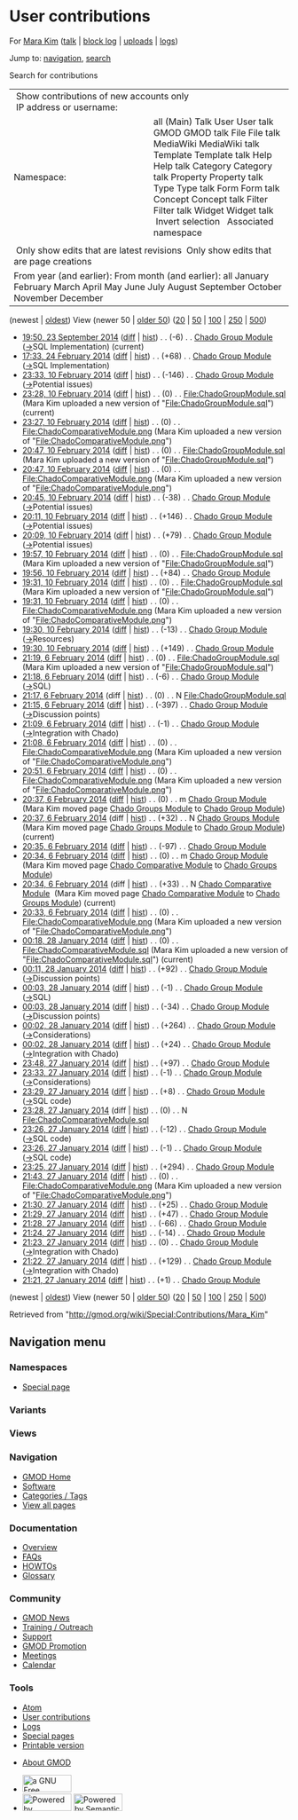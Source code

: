 <div id="mw-page-base" class="noprint">

</div>

<div id="mw-head-base" class="noprint">

</div>

<div id="content" class="mw-body" role="main">

<span id="top"></span>

<div id="mw-js-message" style="display:none;">

</div>



# <span dir="auto">User contributions</span>

<div id="bodyContent">

<div id="contentSub">

For [Mara Kim](/wiki/User:Mara_Kim "User:Mara Kim") (<a
href="/mediawiki/index.php?title=User_talk:Mara_Kim&amp;action=edit&amp;redlink=1"
class="new" title="User talk:Mara Kim (page does not exist)">talk</a> \|
[block
log](/mediawiki/index.php?title=Special:Log/block&page=User%3AMara+Kim "Special:Log/block")
\|
[uploads](/wiki/Special:ListFiles/Mara_Kim "Special:ListFiles/Mara Kim")
\| [logs](/wiki/Special:Log/Mara_Kim "Special:Log/Mara Kim"))

</div>

<div id="jump-to-nav" class="mw-jump">

Jump to: [navigation](#mw-navigation), [search](#p-search)

</div>

<div id="mw-content-text">

Search for contributions

<table class="mw-contributions-table">
<colgroup>
<col style="width: 50%" />
<col style="width: 50%" />
</colgroup>
<tbody>
<tr class="odd">
<td colspan="2"> Show contributions of new accounts only<br />
 IP address or username:</td>
</tr>
<tr class="even">
<td class="mw-label">Namespace:</td>
<td>all (Main) Talk User User talk GMOD GMOD talk File File talk
MediaWiki MediaWiki talk Template Template talk Help Help talk Category
Category talk Property Property talk Type Type talk Form Form talk
Concept Concept talk Filter Filter talk Widget Widget talk  
 Invert selection 
 Associated namespace </td>
</tr>
<tr class="odd">
<td colspan="2"></td>
</tr>
<tr class="even">
<td colspan="2"> Only show edits that are latest revisions
 Only show edits that are page creations</td>
</tr>
<tr class="odd">
<td colspan="2">From year (and earlier): From month (and earlier): all
January February March April May June July August September October
November December</td>
</tr>
</tbody>
</table>

(newest \| <a
href="/mediawiki/index.php?title=Special:Contributions/Mara_Kim&amp;dir=prev&amp;target=Mara+Kim"
class="mw-lastlink" rel="last"
title="Special:Contributions/Mara Kim">oldest</a>) View (newer 50 \| <a
href="/mediawiki/index.php?title=Special:Contributions/Mara_Kim&amp;offset=20140127212138&amp;target=Mara+Kim"
class="mw-nextlink" rel="next"
title="Special:Contributions/Mara Kim">older 50</a>) (<a
href="/mediawiki/index.php?title=Special:Contributions/Mara_Kim&amp;offset=&amp;limit=20&amp;target=Mara+Kim"
class="mw-numlink" title="Special:Contributions/Mara Kim">20</a> \| <a
href="/mediawiki/index.php?title=Special:Contributions/Mara_Kim&amp;offset=&amp;limit=50&amp;target=Mara+Kim"
class="mw-numlink" title="Special:Contributions/Mara Kim">50</a> \| <a
href="/mediawiki/index.php?title=Special:Contributions/Mara_Kim&amp;offset=&amp;limit=100&amp;target=Mara+Kim"
class="mw-numlink" title="Special:Contributions/Mara Kim">100</a> \| <a
href="/mediawiki/index.php?title=Special:Contributions/Mara_Kim&amp;offset=&amp;limit=250&amp;target=Mara+Kim"
class="mw-numlink" title="Special:Contributions/Mara Kim">250</a> \| <a
href="/mediawiki/index.php?title=Special:Contributions/Mara_Kim&amp;offset=&amp;limit=500&amp;target=Mara+Kim"
class="mw-numlink" title="Special:Contributions/Mara Kim">500</a>)

- <a href="/mediawiki/index.php?title=Chado_Group_Module&amp;oldid=26051"
  class="mw-changeslist-date" title="Chado Group Module">19:50, 23
  September 2014</a>
  ([diff](/mediawiki/index.php?title=Chado_Group_Module&diff=prev&oldid=26051 "Chado Group Module")
  \|
  [hist](/mediawiki/index.php?title=Chado_Group_Module&action=history "Chado Group Module"))
  <span class="mw-changeslist-separator">. .</span>
  <span class="mw-plusminus-neg" dir="ltr"
  title="1,495 bytes after change">(-6)</span>‎
  <span class="mw-changeslist-separator">. .</span>
  <a href="/wiki/Chado_Group_Module" class="mw-contributions-title"
  title="Chado Group Module">Chado Group Module</a> ‎
  <span class="comment">([→](/wiki/Chado_Group_Module#SQL_Implementation "Chado Group Module")‎<span dir="auto"><span class="autocomment">SQL
  Implementation</span></span>)</span>
  <span class="mw-uctop">(current)</span>
- <a href="/mediawiki/index.php?title=Chado_Group_Module&amp;oldid=25539"
  class="mw-changeslist-date" title="Chado Group Module">17:33, 24
  February 2014</a>
  ([diff](/mediawiki/index.php?title=Chado_Group_Module&diff=prev&oldid=25539 "Chado Group Module")
  \|
  [hist](/mediawiki/index.php?title=Chado_Group_Module&action=history "Chado Group Module"))
  <span class="mw-changeslist-separator">. .</span>
  <span class="mw-plusminus-pos" dir="ltr"
  title="1,501 bytes after change">(+68)</span>‎
  <span class="mw-changeslist-separator">. .</span>
  <a href="/wiki/Chado_Group_Module" class="mw-contributions-title"
  title="Chado Group Module">Chado Group Module</a> ‎
  <span class="comment">([→](/wiki/Chado_Group_Module#SQL_Implementation "Chado Group Module")‎<span dir="auto"><span class="autocomment">SQL
  Implementation</span></span>)</span>
- <a href="/mediawiki/index.php?title=Chado_Group_Module&amp;oldid=25303"
  class="mw-changeslist-date" title="Chado Group Module">23:33, 10
  February 2014</a>
  ([diff](/mediawiki/index.php?title=Chado_Group_Module&diff=prev&oldid=25303 "Chado Group Module")
  \|
  [hist](/mediawiki/index.php?title=Chado_Group_Module&action=history "Chado Group Module"))
  <span class="mw-changeslist-separator">. .</span>
  <span class="mw-plusminus-neg" dir="ltr"
  title="1,433 bytes after change">(-146)</span>‎
  <span class="mw-changeslist-separator">. .</span>
  <a href="/wiki/Chado_Group_Module" class="mw-contributions-title"
  title="Chado Group Module">Chado Group Module</a> ‎
  <span class="comment">([→](/wiki/Chado_Group_Module#Potential_issues "Chado Group Module")‎<span dir="auto"><span class="autocomment">Potential
  issues</span></span>)</span>
- <a
  href="/mediawiki/index.php?title=File:ChadoGroupModule.sql&amp;oldid=25302"
  class="mw-changeslist-date" title="File:ChadoGroupModule.sql">23:28, 10
  February 2014</a>
  ([diff](/mediawiki/index.php?title=File:ChadoGroupModule.sql&diff=prev&oldid=25302 "File:ChadoGroupModule.sql")
  \|
  [hist](/mediawiki/index.php?title=File:ChadoGroupModule.sql&action=history "File:ChadoGroupModule.sql"))
  <span class="mw-changeslist-separator">. .</span>
  <span class="mw-plusminus-null" dir="ltr"
  title="0 bytes after change">(0)</span>‎
  <span class="mw-changeslist-separator">. .</span>
  <a href="/wiki/File:ChadoGroupModule.sql" class="mw-contributions-title"
  title="File:ChadoGroupModule.sql">File:ChadoGroupModule.sql</a> ‎
  <span class="comment">(Mara Kim uploaded a new version of
  "[File:ChadoGroupModule.sql](/wiki/File:ChadoGroupModule.sql "File:ChadoGroupModule.sql")")</span>
  <span class="mw-uctop">(current)</span>
- <a
  href="/mediawiki/index.php?title=File:ChadoComparativeModule.png&amp;oldid=25301"
  class="mw-changeslist-date"
  title="File:ChadoComparativeModule.png">23:27, 10 February 2014</a>
  ([diff](/mediawiki/index.php?title=File:ChadoComparativeModule.png&diff=prev&oldid=25301 "File:ChadoComparativeModule.png")
  \|
  [hist](/mediawiki/index.php?title=File:ChadoComparativeModule.png&action=history "File:ChadoComparativeModule.png"))
  <span class="mw-changeslist-separator">. .</span>
  <span class="mw-plusminus-null" dir="ltr"
  title="132 bytes after change">(0)</span>‎
  <span class="mw-changeslist-separator">. .</span>
  <a href="/wiki/File:ChadoComparativeModule.png"
  class="mw-contributions-title"
  title="File:ChadoComparativeModule.png">File:ChadoComparativeModule.png</a>
  ‎ <span class="comment">(Mara Kim uploaded a new version of
  "[File:ChadoComparativeModule.png](/wiki/File:ChadoComparativeModule.png "File:ChadoComparativeModule.png")")</span>
- <a
  href="/mediawiki/index.php?title=File:ChadoGroupModule.sql&amp;oldid=25299"
  class="mw-changeslist-date" title="File:ChadoGroupModule.sql">20:47, 10
  February 2014</a>
  ([diff](/mediawiki/index.php?title=File:ChadoGroupModule.sql&diff=prev&oldid=25299 "File:ChadoGroupModule.sql")
  \|
  [hist](/mediawiki/index.php?title=File:ChadoGroupModule.sql&action=history "File:ChadoGroupModule.sql"))
  <span class="mw-changeslist-separator">. .</span>
  <span class="mw-plusminus-null" dir="ltr"
  title="0 bytes after change">(0)</span>‎
  <span class="mw-changeslist-separator">. .</span>
  <a href="/wiki/File:ChadoGroupModule.sql" class="mw-contributions-title"
  title="File:ChadoGroupModule.sql">File:ChadoGroupModule.sql</a> ‎
  <span class="comment">(Mara Kim uploaded a new version of
  "[File:ChadoGroupModule.sql](/wiki/File:ChadoGroupModule.sql "File:ChadoGroupModule.sql")")</span>
- <a
  href="/mediawiki/index.php?title=File:ChadoComparativeModule.png&amp;oldid=25298"
  class="mw-changeslist-date"
  title="File:ChadoComparativeModule.png">20:47, 10 February 2014</a>
  ([diff](/mediawiki/index.php?title=File:ChadoComparativeModule.png&diff=prev&oldid=25298 "File:ChadoComparativeModule.png")
  \|
  [hist](/mediawiki/index.php?title=File:ChadoComparativeModule.png&action=history "File:ChadoComparativeModule.png"))
  <span class="mw-changeslist-separator">. .</span>
  <span class="mw-plusminus-null" dir="ltr"
  title="132 bytes after change">(0)</span>‎
  <span class="mw-changeslist-separator">. .</span>
  <a href="/wiki/File:ChadoComparativeModule.png"
  class="mw-contributions-title"
  title="File:ChadoComparativeModule.png">File:ChadoComparativeModule.png</a>
  ‎ <span class="comment">(Mara Kim uploaded a new version of
  "[File:ChadoComparativeModule.png](/wiki/File:ChadoComparativeModule.png "File:ChadoComparativeModule.png")")</span>
- <a href="/mediawiki/index.php?title=Chado_Group_Module&amp;oldid=25297"
  class="mw-changeslist-date" title="Chado Group Module">20:45, 10
  February 2014</a>
  ([diff](/mediawiki/index.php?title=Chado_Group_Module&diff=prev&oldid=25297 "Chado Group Module")
  \|
  [hist](/mediawiki/index.php?title=Chado_Group_Module&action=history "Chado Group Module"))
  <span class="mw-changeslist-separator">. .</span>
  <span class="mw-plusminus-neg" dir="ltr"
  title="1,579 bytes after change">(-38)</span>‎
  <span class="mw-changeslist-separator">. .</span>
  <a href="/wiki/Chado_Group_Module" class="mw-contributions-title"
  title="Chado Group Module">Chado Group Module</a> ‎
  <span class="comment">([→](/wiki/Chado_Group_Module#Potential_issues "Chado Group Module")‎<span dir="auto"><span class="autocomment">Potential
  issues</span></span>)</span>
- <a href="/mediawiki/index.php?title=Chado_Group_Module&amp;oldid=25296"
  class="mw-changeslist-date" title="Chado Group Module">20:11, 10
  February 2014</a>
  ([diff](/mediawiki/index.php?title=Chado_Group_Module&diff=prev&oldid=25296 "Chado Group Module")
  \|
  [hist](/mediawiki/index.php?title=Chado_Group_Module&action=history "Chado Group Module"))
  <span class="mw-changeslist-separator">. .</span>
  <span class="mw-plusminus-pos" dir="ltr"
  title="1,617 bytes after change">(+146)</span>‎
  <span class="mw-changeslist-separator">. .</span>
  <a href="/wiki/Chado_Group_Module" class="mw-contributions-title"
  title="Chado Group Module">Chado Group Module</a> ‎
  <span class="comment">([→](/wiki/Chado_Group_Module#Potential_issues "Chado Group Module")‎<span dir="auto"><span class="autocomment">Potential
  issues</span></span>)</span>
- <a href="/mediawiki/index.php?title=Chado_Group_Module&amp;oldid=25295"
  class="mw-changeslist-date" title="Chado Group Module">20:09, 10
  February 2014</a>
  ([diff](/mediawiki/index.php?title=Chado_Group_Module&diff=prev&oldid=25295 "Chado Group Module")
  \|
  [hist](/mediawiki/index.php?title=Chado_Group_Module&action=history "Chado Group Module"))
  <span class="mw-changeslist-separator">. .</span>
  <span class="mw-plusminus-pos" dir="ltr"
  title="1,471 bytes after change">(+79)</span>‎
  <span class="mw-changeslist-separator">. .</span>
  <a href="/wiki/Chado_Group_Module" class="mw-contributions-title"
  title="Chado Group Module">Chado Group Module</a> ‎
  <span class="comment">([→](/wiki/Chado_Group_Module#Potential_issues "Chado Group Module")‎<span dir="auto"><span class="autocomment">Potential
  issues</span></span>)</span>
- <a
  href="/mediawiki/index.php?title=File:ChadoGroupModule.sql&amp;oldid=25294"
  class="mw-changeslist-date" title="File:ChadoGroupModule.sql">19:57, 10
  February 2014</a>
  ([diff](/mediawiki/index.php?title=File:ChadoGroupModule.sql&diff=prev&oldid=25294 "File:ChadoGroupModule.sql")
  \|
  [hist](/mediawiki/index.php?title=File:ChadoGroupModule.sql&action=history "File:ChadoGroupModule.sql"))
  <span class="mw-changeslist-separator">. .</span>
  <span class="mw-plusminus-null" dir="ltr"
  title="0 bytes after change">(0)</span>‎
  <span class="mw-changeslist-separator">. .</span>
  <a href="/wiki/File:ChadoGroupModule.sql" class="mw-contributions-title"
  title="File:ChadoGroupModule.sql">File:ChadoGroupModule.sql</a> ‎
  <span class="comment">(Mara Kim uploaded a new version of
  "[File:ChadoGroupModule.sql](/wiki/File:ChadoGroupModule.sql "File:ChadoGroupModule.sql")")</span>
- <a href="/mediawiki/index.php?title=Chado_Group_Module&amp;oldid=25293"
  class="mw-changeslist-date" title="Chado Group Module">19:56, 10
  February 2014</a>
  ([diff](/mediawiki/index.php?title=Chado_Group_Module&diff=prev&oldid=25293 "Chado Group Module")
  \|
  [hist](/mediawiki/index.php?title=Chado_Group_Module&action=history "Chado Group Module"))
  <span class="mw-changeslist-separator">. .</span>
  <span class="mw-plusminus-pos" dir="ltr"
  title="1,392 bytes after change">(+84)</span>‎
  <span class="mw-changeslist-separator">. .</span>
  <a href="/wiki/Chado_Group_Module" class="mw-contributions-title"
  title="Chado Group Module">Chado Group Module</a> ‎
- <a
  href="/mediawiki/index.php?title=File:ChadoGroupModule.sql&amp;oldid=25292"
  class="mw-changeslist-date" title="File:ChadoGroupModule.sql">19:31, 10
  February 2014</a>
  ([diff](/mediawiki/index.php?title=File:ChadoGroupModule.sql&diff=prev&oldid=25292 "File:ChadoGroupModule.sql")
  \|
  [hist](/mediawiki/index.php?title=File:ChadoGroupModule.sql&action=history "File:ChadoGroupModule.sql"))
  <span class="mw-changeslist-separator">. .</span>
  <span class="mw-plusminus-null" dir="ltr"
  title="0 bytes after change">(0)</span>‎
  <span class="mw-changeslist-separator">. .</span>
  <a href="/wiki/File:ChadoGroupModule.sql" class="mw-contributions-title"
  title="File:ChadoGroupModule.sql">File:ChadoGroupModule.sql</a> ‎
  <span class="comment">(Mara Kim uploaded a new version of
  "[File:ChadoGroupModule.sql](/wiki/File:ChadoGroupModule.sql "File:ChadoGroupModule.sql")")</span>
- <a
  href="/mediawiki/index.php?title=File:ChadoComparativeModule.png&amp;oldid=25291"
  class="mw-changeslist-date"
  title="File:ChadoComparativeModule.png">19:31, 10 February 2014</a>
  ([diff](/mediawiki/index.php?title=File:ChadoComparativeModule.png&diff=prev&oldid=25291 "File:ChadoComparativeModule.png")
  \|
  [hist](/mediawiki/index.php?title=File:ChadoComparativeModule.png&action=history "File:ChadoComparativeModule.png"))
  <span class="mw-changeslist-separator">. .</span>
  <span class="mw-plusminus-null" dir="ltr"
  title="132 bytes after change">(0)</span>‎
  <span class="mw-changeslist-separator">. .</span>
  <a href="/wiki/File:ChadoComparativeModule.png"
  class="mw-contributions-title"
  title="File:ChadoComparativeModule.png">File:ChadoComparativeModule.png</a>
  ‎ <span class="comment">(Mara Kim uploaded a new version of
  "[File:ChadoComparativeModule.png](/wiki/File:ChadoComparativeModule.png "File:ChadoComparativeModule.png")")</span>
- <a href="/mediawiki/index.php?title=Chado_Group_Module&amp;oldid=25290"
  class="mw-changeslist-date" title="Chado Group Module">19:30, 10
  February 2014</a>
  ([diff](/mediawiki/index.php?title=Chado_Group_Module&diff=prev&oldid=25290 "Chado Group Module")
  \|
  [hist](/mediawiki/index.php?title=Chado_Group_Module&action=history "Chado Group Module"))
  <span class="mw-changeslist-separator">. .</span>
  <span class="mw-plusminus-neg" dir="ltr"
  title="1,308 bytes after change">(-13)</span>‎
  <span class="mw-changeslist-separator">. .</span>
  <a href="/wiki/Chado_Group_Module" class="mw-contributions-title"
  title="Chado Group Module">Chado Group Module</a> ‎
  <span class="comment">([→](/wiki/Chado_Group_Module#Resources "Chado Group Module")‎<span dir="auto"><span class="autocomment">Resources</span></span>)</span>
- <a href="/mediawiki/index.php?title=Chado_Group_Module&amp;oldid=25289"
  class="mw-changeslist-date" title="Chado Group Module">19:30, 10
  February 2014</a>
  ([diff](/mediawiki/index.php?title=Chado_Group_Module&diff=prev&oldid=25289 "Chado Group Module")
  \|
  [hist](/mediawiki/index.php?title=Chado_Group_Module&action=history "Chado Group Module"))
  <span class="mw-changeslist-separator">. .</span>
  <span class="mw-plusminus-pos" dir="ltr"
  title="1,321 bytes after change">(+149)</span>‎
  <span class="mw-changeslist-separator">. .</span>
  <a href="/wiki/Chado_Group_Module" class="mw-contributions-title"
  title="Chado Group Module">Chado Group Module</a> ‎
- <a
  href="/mediawiki/index.php?title=File:ChadoGroupModule.sql&amp;oldid=25282"
  class="mw-changeslist-date" title="File:ChadoGroupModule.sql">21:19, 6
  February 2014</a>
  ([diff](/mediawiki/index.php?title=File:ChadoGroupModule.sql&diff=prev&oldid=25282 "File:ChadoGroupModule.sql")
  \|
  [hist](/mediawiki/index.php?title=File:ChadoGroupModule.sql&action=history "File:ChadoGroupModule.sql"))
  <span class="mw-changeslist-separator">. .</span>
  <span class="mw-plusminus-null" dir="ltr"
  title="0 bytes after change">(0)</span>‎
  <span class="mw-changeslist-separator">. .</span>
  <a href="/wiki/File:ChadoGroupModule.sql" class="mw-contributions-title"
  title="File:ChadoGroupModule.sql">File:ChadoGroupModule.sql</a> ‎
  <span class="comment">(Mara Kim uploaded a new version of
  "[File:ChadoGroupModule.sql](/wiki/File:ChadoGroupModule.sql "File:ChadoGroupModule.sql")")</span>
- <a href="/mediawiki/index.php?title=Chado_Group_Module&amp;oldid=25281"
  class="mw-changeslist-date" title="Chado Group Module">21:18, 6 February
  2014</a>
  ([diff](/mediawiki/index.php?title=Chado_Group_Module&diff=prev&oldid=25281 "Chado Group Module")
  \|
  [hist](/mediawiki/index.php?title=Chado_Group_Module&action=history "Chado Group Module"))
  <span class="mw-changeslist-separator">. .</span>
  <span class="mw-plusminus-neg" dir="ltr"
  title="1,172 bytes after change">(-6)</span>‎
  <span class="mw-changeslist-separator">. .</span>
  <a href="/wiki/Chado_Group_Module" class="mw-contributions-title"
  title="Chado Group Module">Chado Group Module</a> ‎
  <span class="comment">([→](/wiki/Chado_Group_Module#SQL "Chado Group Module")‎<span dir="auto"><span class="autocomment">SQL</span></span>)</span>
- <a
  href="/mediawiki/index.php?title=File:ChadoGroupModule.sql&amp;oldid=25280"
  class="mw-changeslist-date" title="File:ChadoGroupModule.sql">21:17, 6
  February 2014</a> (diff \|
  [hist](/mediawiki/index.php?title=File:ChadoGroupModule.sql&action=history "File:ChadoGroupModule.sql"))
  <span class="mw-changeslist-separator">. .</span>
  <span class="mw-plusminus-null" dir="ltr"
  title="0 bytes after change">(0)</span>‎
  <span class="mw-changeslist-separator">. .</span> N
  <a href="/wiki/File:ChadoGroupModule.sql" class="mw-contributions-title"
  title="File:ChadoGroupModule.sql">File:ChadoGroupModule.sql</a> ‎
- <a href="/mediawiki/index.php?title=Chado_Group_Module&amp;oldid=25279"
  class="mw-changeslist-date" title="Chado Group Module">21:15, 6 February
  2014</a>
  ([diff](/mediawiki/index.php?title=Chado_Group_Module&diff=prev&oldid=25279 "Chado Group Module")
  \|
  [hist](/mediawiki/index.php?title=Chado_Group_Module&action=history "Chado Group Module"))
  <span class="mw-changeslist-separator">. .</span>
  <span class="mw-plusminus-neg" dir="ltr"
  title="1,178 bytes after change">(-397)</span>‎
  <span class="mw-changeslist-separator">. .</span>
  <a href="/wiki/Chado_Group_Module" class="mw-contributions-title"
  title="Chado Group Module">Chado Group Module</a> ‎
  <span class="comment">([→](/wiki/Chado_Group_Module#Discussion_points "Chado Group Module")‎<span dir="auto"><span class="autocomment">Discussion
  points</span></span>)</span>
- <a href="/mediawiki/index.php?title=Chado_Group_Module&amp;oldid=25278"
  class="mw-changeslist-date" title="Chado Group Module">21:09, 6 February
  2014</a>
  ([diff](/mediawiki/index.php?title=Chado_Group_Module&diff=prev&oldid=25278 "Chado Group Module")
  \|
  [hist](/mediawiki/index.php?title=Chado_Group_Module&action=history "Chado Group Module"))
  <span class="mw-changeslist-separator">. .</span>
  <span class="mw-plusminus-neg" dir="ltr"
  title="1,575 bytes after change">(-1)</span>‎
  <span class="mw-changeslist-separator">. .</span>
  <a href="/wiki/Chado_Group_Module" class="mw-contributions-title"
  title="Chado Group Module">Chado Group Module</a> ‎
  <span class="comment">([→](/wiki/Chado_Group_Module#Integration_with_Chado "Chado Group Module")‎<span dir="auto"><span class="autocomment">Integration
  with Chado</span></span>)</span>
- <a
  href="/mediawiki/index.php?title=File:ChadoComparativeModule.png&amp;oldid=25277"
  class="mw-changeslist-date"
  title="File:ChadoComparativeModule.png">21:08, 6 February 2014</a>
  ([diff](/mediawiki/index.php?title=File:ChadoComparativeModule.png&diff=prev&oldid=25277 "File:ChadoComparativeModule.png")
  \|
  [hist](/mediawiki/index.php?title=File:ChadoComparativeModule.png&action=history "File:ChadoComparativeModule.png"))
  <span class="mw-changeslist-separator">. .</span>
  <span class="mw-plusminus-null" dir="ltr"
  title="132 bytes after change">(0)</span>‎
  <span class="mw-changeslist-separator">. .</span>
  <a href="/wiki/File:ChadoComparativeModule.png"
  class="mw-contributions-title"
  title="File:ChadoComparativeModule.png">File:ChadoComparativeModule.png</a>
  ‎ <span class="comment">(Mara Kim uploaded a new version of
  "[File:ChadoComparativeModule.png](/wiki/File:ChadoComparativeModule.png "File:ChadoComparativeModule.png")")</span>
- <a
  href="/mediawiki/index.php?title=File:ChadoComparativeModule.png&amp;oldid=25276"
  class="mw-changeslist-date"
  title="File:ChadoComparativeModule.png">20:51, 6 February 2014</a>
  ([diff](/mediawiki/index.php?title=File:ChadoComparativeModule.png&diff=prev&oldid=25276 "File:ChadoComparativeModule.png")
  \|
  [hist](/mediawiki/index.php?title=File:ChadoComparativeModule.png&action=history "File:ChadoComparativeModule.png"))
  <span class="mw-changeslist-separator">. .</span>
  <span class="mw-plusminus-null" dir="ltr"
  title="132 bytes after change">(0)</span>‎
  <span class="mw-changeslist-separator">. .</span>
  <a href="/wiki/File:ChadoComparativeModule.png"
  class="mw-contributions-title"
  title="File:ChadoComparativeModule.png">File:ChadoComparativeModule.png</a>
  ‎ <span class="comment">(Mara Kim uploaded a new version of
  "[File:ChadoComparativeModule.png](/wiki/File:ChadoComparativeModule.png "File:ChadoComparativeModule.png")")</span>
- <a href="/mediawiki/index.php?title=Chado_Group_Module&amp;oldid=25274"
  class="mw-changeslist-date" title="Chado Group Module">20:37, 6 February
  2014</a>
  ([diff](/mediawiki/index.php?title=Chado_Group_Module&diff=prev&oldid=25274 "Chado Group Module")
  \|
  [hist](/mediawiki/index.php?title=Chado_Group_Module&action=history "Chado Group Module"))
  <span class="mw-changeslist-separator">. .</span>
  <span class="mw-plusminus-null" dir="ltr"
  title="1,576 bytes after change">(0)</span>‎
  <span class="mw-changeslist-separator">. .</span> m
  <a href="/wiki/Chado_Group_Module" class="mw-contributions-title"
  title="Chado Group Module">Chado Group Module</a> ‎
  <span class="comment">(Mara Kim moved page
  <a href="/wiki/Chado_Groups_Module" class="mw-redirect"
  title="Chado Groups Module">Chado Groups Module</a> to [Chado Group
  Module](/wiki/Chado_Group_Module "Chado Group Module"))</span>
- <a href="/mediawiki/index.php?title=Chado_Groups_Module&amp;oldid=25275"
  class="mw-changeslist-date" title="Chado Groups Module">20:37, 6
  February 2014</a> (diff \|
  [hist](/mediawiki/index.php?title=Chado_Groups_Module&action=history "Chado Groups Module"))
  <span class="mw-changeslist-separator">. .</span>
  <span class="mw-plusminus-pos" dir="ltr"
  title="32 bytes after change">(+32)</span>‎
  <span class="mw-changeslist-separator">. .</span> N
  <a href="/mediawiki/index.php?title=Chado_Groups_Module&amp;redirect=no"
  class="mw-redirect mw-contributions-title"
  title="Chado Groups Module">Chado Groups Module</a> ‎
  <span class="comment">(Mara Kim moved page
  <a href="/wiki/Chado_Groups_Module" class="mw-redirect"
  title="Chado Groups Module">Chado Groups Module</a> to [Chado Group
  Module](/wiki/Chado_Group_Module "Chado Group Module"))</span>
  <span class="mw-uctop">(current)</span>
- <a href="/mediawiki/index.php?title=Chado_Group_Module&amp;oldid=25273"
  class="mw-changeslist-date" title="Chado Group Module">20:35, 6 February
  2014</a>
  ([diff](/mediawiki/index.php?title=Chado_Group_Module&diff=prev&oldid=25273 "Chado Group Module")
  \|
  [hist](/mediawiki/index.php?title=Chado_Group_Module&action=history "Chado Group Module"))
  <span class="mw-changeslist-separator">. .</span>
  <span class="mw-plusminus-neg" dir="ltr"
  title="1,576 bytes after change">(-97)</span>‎
  <span class="mw-changeslist-separator">. .</span>
  <a href="/wiki/Chado_Group_Module" class="mw-contributions-title"
  title="Chado Group Module">Chado Group Module</a> ‎
- <a href="/mediawiki/index.php?title=Chado_Group_Module&amp;oldid=25271"
  class="mw-changeslist-date" title="Chado Group Module">20:34, 6 February
  2014</a>
  ([diff](/mediawiki/index.php?title=Chado_Group_Module&diff=prev&oldid=25271 "Chado Group Module")
  \|
  [hist](/mediawiki/index.php?title=Chado_Group_Module&action=history "Chado Group Module"))
  <span class="mw-changeslist-separator">. .</span>
  <span class="mw-plusminus-null" dir="ltr"
  title="1,673 bytes after change">(0)</span>‎
  <span class="mw-changeslist-separator">. .</span> m
  <a href="/wiki/Chado_Group_Module" class="mw-contributions-title"
  title="Chado Group Module">Chado Group Module</a> ‎
  <span class="comment">(Mara Kim moved page
  <a href="/wiki/Chado_Comparative_Module" class="mw-redirect"
  title="Chado Comparative Module">Chado Comparative Module</a> to
  <a href="/wiki/Chado_Groups_Module" class="mw-redirect"
  title="Chado Groups Module">Chado Groups Module</a>)</span>
- <a
  href="/mediawiki/index.php?title=Chado_Comparative_Module&amp;oldid=25272"
  class="mw-changeslist-date" title="Chado Comparative Module">20:34, 6
  February 2014</a> (diff \|
  [hist](/mediawiki/index.php?title=Chado_Comparative_Module&action=history "Chado Comparative Module"))
  <span class="mw-changeslist-separator">. .</span>
  <span class="mw-plusminus-pos" dir="ltr"
  title="33 bytes after change">(+33)</span>‎
  <span class="mw-changeslist-separator">. .</span> N <a
  href="/mediawiki/index.php?title=Chado_Comparative_Module&amp;redirect=no"
  class="mw-redirect mw-contributions-title"
  title="Chado Comparative Module">Chado Comparative Module</a> ‎
  <span class="comment">(Mara Kim moved page
  <a href="/wiki/Chado_Comparative_Module" class="mw-redirect"
  title="Chado Comparative Module">Chado Comparative Module</a> to
  <a href="/wiki/Chado_Groups_Module" class="mw-redirect"
  title="Chado Groups Module">Chado Groups Module</a>)</span>
  <span class="mw-uctop">(current)</span>
- <a
  href="/mediawiki/index.php?title=File:ChadoComparativeModule.png&amp;oldid=25270"
  class="mw-changeslist-date"
  title="File:ChadoComparativeModule.png">20:33, 6 February 2014</a>
  ([diff](/mediawiki/index.php?title=File:ChadoComparativeModule.png&diff=prev&oldid=25270 "File:ChadoComparativeModule.png")
  \|
  [hist](/mediawiki/index.php?title=File:ChadoComparativeModule.png&action=history "File:ChadoComparativeModule.png"))
  <span class="mw-changeslist-separator">. .</span>
  <span class="mw-plusminus-null" dir="ltr"
  title="132 bytes after change">(0)</span>‎
  <span class="mw-changeslist-separator">. .</span>
  <a href="/wiki/File:ChadoComparativeModule.png"
  class="mw-contributions-title"
  title="File:ChadoComparativeModule.png">File:ChadoComparativeModule.png</a>
  ‎ <span class="comment">(Mara Kim uploaded a new version of
  "[File:ChadoComparativeModule.png](/wiki/File:ChadoComparativeModule.png "File:ChadoComparativeModule.png")")</span>
- <a
  href="/mediawiki/index.php?title=File:ChadoComparativeModule.sql&amp;oldid=25242"
  class="mw-changeslist-date"
  title="File:ChadoComparativeModule.sql">00:18, 28 January 2014</a>
  ([diff](/mediawiki/index.php?title=File:ChadoComparativeModule.sql&diff=prev&oldid=25242 "File:ChadoComparativeModule.sql")
  \|
  [hist](/mediawiki/index.php?title=File:ChadoComparativeModule.sql&action=history "File:ChadoComparativeModule.sql"))
  <span class="mw-changeslist-separator">. .</span>
  <span class="mw-plusminus-null" dir="ltr"
  title="0 bytes after change">(0)</span>‎
  <span class="mw-changeslist-separator">. .</span>
  <a href="/wiki/File:ChadoComparativeModule.sql"
  class="mw-contributions-title"
  title="File:ChadoComparativeModule.sql">File:ChadoComparativeModule.sql</a>
  ‎ <span class="comment">(Mara Kim uploaded a new version of
  "[File:ChadoComparativeModule.sql](/wiki/File:ChadoComparativeModule.sql "File:ChadoComparativeModule.sql")")</span>
  <span class="mw-uctop">(current)</span>
- <a href="/mediawiki/index.php?title=Chado_Group_Module&amp;oldid=25241"
  class="mw-changeslist-date" title="Chado Group Module">00:11, 28 January
  2014</a>
  ([diff](/mediawiki/index.php?title=Chado_Group_Module&diff=prev&oldid=25241 "Chado Group Module")
  \|
  [hist](/mediawiki/index.php?title=Chado_Group_Module&action=history "Chado Group Module"))
  <span class="mw-changeslist-separator">. .</span>
  <span class="mw-plusminus-pos" dir="ltr"
  title="1,465 bytes after change">(+92)</span>‎
  <span class="mw-changeslist-separator">. .</span>
  <a href="/wiki/Chado_Group_Module" class="mw-contributions-title"
  title="Chado Group Module">Chado Group Module</a> ‎
  <span class="comment">([→](/wiki/Chado_Group_Module#Discussion_points "Chado Group Module")‎<span dir="auto"><span class="autocomment">Discussion
  points</span></span>)</span>
- <a href="/mediawiki/index.php?title=Chado_Group_Module&amp;oldid=25240"
  class="mw-changeslist-date" title="Chado Group Module">00:03, 28 January
  2014</a>
  ([diff](/mediawiki/index.php?title=Chado_Group_Module&diff=prev&oldid=25240 "Chado Group Module")
  \|
  [hist](/mediawiki/index.php?title=Chado_Group_Module&action=history "Chado Group Module"))
  <span class="mw-changeslist-separator">. .</span>
  <span class="mw-plusminus-neg" dir="ltr"
  title="1,373 bytes after change">(-1)</span>‎
  <span class="mw-changeslist-separator">. .</span>
  <a href="/wiki/Chado_Group_Module" class="mw-contributions-title"
  title="Chado Group Module">Chado Group Module</a> ‎
  <span class="comment">([→](/wiki/Chado_Group_Module#SQL "Chado Group Module")‎<span dir="auto"><span class="autocomment">SQL</span></span>)</span>
- <a href="/mediawiki/index.php?title=Chado_Group_Module&amp;oldid=25239"
  class="mw-changeslist-date" title="Chado Group Module">00:03, 28 January
  2014</a>
  ([diff](/mediawiki/index.php?title=Chado_Group_Module&diff=prev&oldid=25239 "Chado Group Module")
  \|
  [hist](/mediawiki/index.php?title=Chado_Group_Module&action=history "Chado Group Module"))
  <span class="mw-changeslist-separator">. .</span>
  <span class="mw-plusminus-neg" dir="ltr"
  title="1,374 bytes after change">(-34)</span>‎
  <span class="mw-changeslist-separator">. .</span>
  <a href="/wiki/Chado_Group_Module" class="mw-contributions-title"
  title="Chado Group Module">Chado Group Module</a> ‎
  <span class="comment">([→](/wiki/Chado_Group_Module#Discussion_points "Chado Group Module")‎<span dir="auto"><span class="autocomment">Discussion
  points</span></span>)</span>
- <a href="/mediawiki/index.php?title=Chado_Group_Module&amp;oldid=25238"
  class="mw-changeslist-date" title="Chado Group Module">00:02, 28 January
  2014</a>
  ([diff](/mediawiki/index.php?title=Chado_Group_Module&diff=prev&oldid=25238 "Chado Group Module")
  \|
  [hist](/mediawiki/index.php?title=Chado_Group_Module&action=history "Chado Group Module"))
  <span class="mw-changeslist-separator">. .</span>
  <span class="mw-plusminus-pos" dir="ltr"
  title="1,408 bytes after change">(+264)</span>‎
  <span class="mw-changeslist-separator">. .</span>
  <a href="/wiki/Chado_Group_Module" class="mw-contributions-title"
  title="Chado Group Module">Chado Group Module</a> ‎
  <span class="comment">([→](/wiki/Chado_Group_Module#Considerations "Chado Group Module")‎<span dir="auto"><span class="autocomment">Considerations</span></span>)</span>
- <a href="/mediawiki/index.php?title=Chado_Group_Module&amp;oldid=25237"
  class="mw-changeslist-date" title="Chado Group Module">00:02, 28 January
  2014</a>
  ([diff](/mediawiki/index.php?title=Chado_Group_Module&diff=prev&oldid=25237 "Chado Group Module")
  \|
  [hist](/mediawiki/index.php?title=Chado_Group_Module&action=history "Chado Group Module"))
  <span class="mw-changeslist-separator">. .</span>
  <span class="mw-plusminus-pos" dir="ltr"
  title="1,144 bytes after change">(+24)</span>‎
  <span class="mw-changeslist-separator">. .</span>
  <a href="/wiki/Chado_Group_Module" class="mw-contributions-title"
  title="Chado Group Module">Chado Group Module</a> ‎
  <span class="comment">([→](/wiki/Chado_Group_Module#Integration_with_Chado "Chado Group Module")‎<span dir="auto"><span class="autocomment">Integration
  with Chado</span></span>)</span>
- <a href="/mediawiki/index.php?title=Chado_Group_Module&amp;oldid=25236"
  class="mw-changeslist-date" title="Chado Group Module">23:48, 27 January
  2014</a>
  ([diff](/mediawiki/index.php?title=Chado_Group_Module&diff=prev&oldid=25236 "Chado Group Module")
  \|
  [hist](/mediawiki/index.php?title=Chado_Group_Module&action=history "Chado Group Module"))
  <span class="mw-changeslist-separator">. .</span>
  <span class="mw-plusminus-pos" dir="ltr"
  title="1,120 bytes after change">(+97)</span>‎
  <span class="mw-changeslist-separator">. .</span>
  <a href="/wiki/Chado_Group_Module" class="mw-contributions-title"
  title="Chado Group Module">Chado Group Module</a> ‎
- <a href="/mediawiki/index.php?title=Chado_Group_Module&amp;oldid=25235"
  class="mw-changeslist-date" title="Chado Group Module">23:33, 27 January
  2014</a>
  ([diff](/mediawiki/index.php?title=Chado_Group_Module&diff=prev&oldid=25235 "Chado Group Module")
  \|
  [hist](/mediawiki/index.php?title=Chado_Group_Module&action=history "Chado Group Module"))
  <span class="mw-changeslist-separator">. .</span>
  <span class="mw-plusminus-neg" dir="ltr"
  title="1,023 bytes after change">(-1)</span>‎
  <span class="mw-changeslist-separator">. .</span>
  <a href="/wiki/Chado_Group_Module" class="mw-contributions-title"
  title="Chado Group Module">Chado Group Module</a> ‎
  <span class="comment">([→](/wiki/Chado_Group_Module#Considerations "Chado Group Module")‎<span dir="auto"><span class="autocomment">Considerations</span></span>)</span>
- <a href="/mediawiki/index.php?title=Chado_Group_Module&amp;oldid=25234"
  class="mw-changeslist-date" title="Chado Group Module">23:29, 27 January
  2014</a>
  ([diff](/mediawiki/index.php?title=Chado_Group_Module&diff=prev&oldid=25234 "Chado Group Module")
  \|
  [hist](/mediawiki/index.php?title=Chado_Group_Module&action=history "Chado Group Module"))
  <span class="mw-changeslist-separator">. .</span>
  <span class="mw-plusminus-pos" dir="ltr"
  title="1,024 bytes after change">(+8)</span>‎
  <span class="mw-changeslist-separator">. .</span>
  <a href="/wiki/Chado_Group_Module" class="mw-contributions-title"
  title="Chado Group Module">Chado Group Module</a> ‎
  <span class="comment">([→](/wiki/Chado_Group_Module#SQL_code "Chado Group Module")‎<span dir="auto"><span class="autocomment">SQL
  code</span></span>)</span>
- <a
  href="/mediawiki/index.php?title=File:ChadoComparativeModule.sql&amp;oldid=25233"
  class="mw-changeslist-date"
  title="File:ChadoComparativeModule.sql">23:28, 27 January 2014</a>
  (diff \|
  [hist](/mediawiki/index.php?title=File:ChadoComparativeModule.sql&action=history "File:ChadoComparativeModule.sql"))
  <span class="mw-changeslist-separator">. .</span>
  <span class="mw-plusminus-null" dir="ltr"
  title="0 bytes after change">(0)</span>‎
  <span class="mw-changeslist-separator">. .</span> N
  <a href="/wiki/File:ChadoComparativeModule.sql"
  class="mw-contributions-title"
  title="File:ChadoComparativeModule.sql">File:ChadoComparativeModule.sql</a>
  ‎
- <a href="/mediawiki/index.php?title=Chado_Group_Module&amp;oldid=25232"
  class="mw-changeslist-date" title="Chado Group Module">23:26, 27 January
  2014</a>
  ([diff](/mediawiki/index.php?title=Chado_Group_Module&diff=prev&oldid=25232 "Chado Group Module")
  \|
  [hist](/mediawiki/index.php?title=Chado_Group_Module&action=history "Chado Group Module"))
  <span class="mw-changeslist-separator">. .</span>
  <span class="mw-plusminus-neg" dir="ltr"
  title="1,016 bytes after change">(-12)</span>‎
  <span class="mw-changeslist-separator">. .</span>
  <a href="/wiki/Chado_Group_Module" class="mw-contributions-title"
  title="Chado Group Module">Chado Group Module</a> ‎
  <span class="comment">([→](/wiki/Chado_Group_Module#SQL_code "Chado Group Module")‎<span dir="auto"><span class="autocomment">SQL
  code</span></span>)</span>
- <a href="/mediawiki/index.php?title=Chado_Group_Module&amp;oldid=25231"
  class="mw-changeslist-date" title="Chado Group Module">23:26, 27 January
  2014</a>
  ([diff](/mediawiki/index.php?title=Chado_Group_Module&diff=prev&oldid=25231 "Chado Group Module")
  \|
  [hist](/mediawiki/index.php?title=Chado_Group_Module&action=history "Chado Group Module"))
  <span class="mw-changeslist-separator">. .</span>
  <span class="mw-plusminus-neg" dir="ltr"
  title="1,028 bytes after change">(-1)</span>‎
  <span class="mw-changeslist-separator">. .</span>
  <a href="/wiki/Chado_Group_Module" class="mw-contributions-title"
  title="Chado Group Module">Chado Group Module</a> ‎
  <span class="comment">([→](/wiki/Chado_Group_Module#SQL_code "Chado Group Module")‎<span dir="auto"><span class="autocomment">SQL
  code</span></span>)</span>
- <a href="/mediawiki/index.php?title=Chado_Group_Module&amp;oldid=25230"
  class="mw-changeslist-date" title="Chado Group Module">23:25, 27 January
  2014</a>
  ([diff](/mediawiki/index.php?title=Chado_Group_Module&diff=prev&oldid=25230 "Chado Group Module")
  \|
  [hist](/mediawiki/index.php?title=Chado_Group_Module&action=history "Chado Group Module"))
  <span class="mw-changeslist-separator">. .</span>
  <span class="mw-plusminus-pos" dir="ltr"
  title="1,029 bytes after change">(+294)</span>‎
  <span class="mw-changeslist-separator">. .</span>
  <a href="/wiki/Chado_Group_Module" class="mw-contributions-title"
  title="Chado Group Module">Chado Group Module</a> ‎
- <a
  href="/mediawiki/index.php?title=File:ChadoComparativeModule.png&amp;oldid=25225"
  class="mw-changeslist-date"
  title="File:ChadoComparativeModule.png">21:43, 27 January 2014</a>
  ([diff](/mediawiki/index.php?title=File:ChadoComparativeModule.png&diff=prev&oldid=25225 "File:ChadoComparativeModule.png")
  \|
  [hist](/mediawiki/index.php?title=File:ChadoComparativeModule.png&action=history "File:ChadoComparativeModule.png"))
  <span class="mw-changeslist-separator">. .</span>
  <span class="mw-plusminus-null" dir="ltr"
  title="132 bytes after change">(0)</span>‎
  <span class="mw-changeslist-separator">. .</span>
  <a href="/wiki/File:ChadoComparativeModule.png"
  class="mw-contributions-title"
  title="File:ChadoComparativeModule.png">File:ChadoComparativeModule.png</a>
  ‎ <span class="comment">(Mara Kim uploaded a new version of
  "[File:ChadoComparativeModule.png](/wiki/File:ChadoComparativeModule.png "File:ChadoComparativeModule.png")")</span>
- <a href="/mediawiki/index.php?title=Chado_Group_Module&amp;oldid=25224"
  class="mw-changeslist-date" title="Chado Group Module">21:30, 27 January
  2014</a>
  ([diff](/mediawiki/index.php?title=Chado_Group_Module&diff=prev&oldid=25224 "Chado Group Module")
  \|
  [hist](/mediawiki/index.php?title=Chado_Group_Module&action=history "Chado Group Module"))
  <span class="mw-changeslist-separator">. .</span>
  <span class="mw-plusminus-pos" dir="ltr"
  title="735 bytes after change">(+25)</span>‎
  <span class="mw-changeslist-separator">. .</span>
  <a href="/wiki/Chado_Group_Module" class="mw-contributions-title"
  title="Chado Group Module">Chado Group Module</a> ‎
- <a href="/mediawiki/index.php?title=Chado_Group_Module&amp;oldid=25223"
  class="mw-changeslist-date" title="Chado Group Module">21:29, 27 January
  2014</a>
  ([diff](/mediawiki/index.php?title=Chado_Group_Module&diff=prev&oldid=25223 "Chado Group Module")
  \|
  [hist](/mediawiki/index.php?title=Chado_Group_Module&action=history "Chado Group Module"))
  <span class="mw-changeslist-separator">. .</span>
  <span class="mw-plusminus-pos" dir="ltr"
  title="710 bytes after change">(+47)</span>‎
  <span class="mw-changeslist-separator">. .</span>
  <a href="/wiki/Chado_Group_Module" class="mw-contributions-title"
  title="Chado Group Module">Chado Group Module</a> ‎
- <a href="/mediawiki/index.php?title=Chado_Group_Module&amp;oldid=25222"
  class="mw-changeslist-date" title="Chado Group Module">21:28, 27 January
  2014</a>
  ([diff](/mediawiki/index.php?title=Chado_Group_Module&diff=prev&oldid=25222 "Chado Group Module")
  \|
  [hist](/mediawiki/index.php?title=Chado_Group_Module&action=history "Chado Group Module"))
  <span class="mw-changeslist-separator">. .</span>
  <span class="mw-plusminus-neg" dir="ltr"
  title="663 bytes after change">(-66)</span>‎
  <span class="mw-changeslist-separator">. .</span>
  <a href="/wiki/Chado_Group_Module" class="mw-contributions-title"
  title="Chado Group Module">Chado Group Module</a> ‎
- <a href="/mediawiki/index.php?title=Chado_Group_Module&amp;oldid=25221"
  class="mw-changeslist-date" title="Chado Group Module">21:24, 27 January
  2014</a>
  ([diff](/mediawiki/index.php?title=Chado_Group_Module&diff=prev&oldid=25221 "Chado Group Module")
  \|
  [hist](/mediawiki/index.php?title=Chado_Group_Module&action=history "Chado Group Module"))
  <span class="mw-changeslist-separator">. .</span>
  <span class="mw-plusminus-neg" dir="ltr"
  title="729 bytes after change">(-14)</span>‎
  <span class="mw-changeslist-separator">. .</span>
  <a href="/wiki/Chado_Group_Module" class="mw-contributions-title"
  title="Chado Group Module">Chado Group Module</a> ‎
- <a href="/mediawiki/index.php?title=Chado_Group_Module&amp;oldid=25220"
  class="mw-changeslist-date" title="Chado Group Module">21:23, 27 January
  2014</a>
  ([diff](/mediawiki/index.php?title=Chado_Group_Module&diff=prev&oldid=25220 "Chado Group Module")
  \|
  [hist](/mediawiki/index.php?title=Chado_Group_Module&action=history "Chado Group Module"))
  <span class="mw-changeslist-separator">. .</span>
  <span class="mw-plusminus-null" dir="ltr"
  title="743 bytes after change">(0)</span>‎
  <span class="mw-changeslist-separator">. .</span>
  <a href="/wiki/Chado_Group_Module" class="mw-contributions-title"
  title="Chado Group Module">Chado Group Module</a> ‎
  <span class="comment">([→](/wiki/Chado_Group_Module#Integration_with_Chado "Chado Group Module")‎<span dir="auto"><span class="autocomment">Integration
  with Chado</span></span>)</span>
- <a href="/mediawiki/index.php?title=Chado_Group_Module&amp;oldid=25219"
  class="mw-changeslist-date" title="Chado Group Module">21:22, 27 January
  2014</a>
  ([diff](/mediawiki/index.php?title=Chado_Group_Module&diff=prev&oldid=25219 "Chado Group Module")
  \|
  [hist](/mediawiki/index.php?title=Chado_Group_Module&action=history "Chado Group Module"))
  <span class="mw-changeslist-separator">. .</span>
  <span class="mw-plusminus-pos" dir="ltr"
  title="743 bytes after change">(+129)</span>‎
  <span class="mw-changeslist-separator">. .</span>
  <a href="/wiki/Chado_Group_Module" class="mw-contributions-title"
  title="Chado Group Module">Chado Group Module</a> ‎
  <span class="comment">([→](/wiki/Chado_Group_Module#Integration_with_Chado "Chado Group Module")‎<span dir="auto"><span class="autocomment">Integration
  with Chado</span></span>)</span>
- <a href="/mediawiki/index.php?title=Chado_Group_Module&amp;oldid=25218"
  class="mw-changeslist-date" title="Chado Group Module">21:21, 27 January
  2014</a>
  ([diff](/mediawiki/index.php?title=Chado_Group_Module&diff=prev&oldid=25218 "Chado Group Module")
  \|
  [hist](/mediawiki/index.php?title=Chado_Group_Module&action=history "Chado Group Module"))
  <span class="mw-changeslist-separator">. .</span>
  <span class="mw-plusminus-pos" dir="ltr"
  title="614 bytes after change">(+1)</span>‎
  <span class="mw-changeslist-separator">. .</span>
  <a href="/wiki/Chado_Group_Module" class="mw-contributions-title"
  title="Chado Group Module">Chado Group Module</a> ‎

(newest \| <a
href="/mediawiki/index.php?title=Special:Contributions/Mara_Kim&amp;dir=prev&amp;target=Mara+Kim"
class="mw-lastlink" rel="last"
title="Special:Contributions/Mara Kim">oldest</a>) View (newer 50 \| <a
href="/mediawiki/index.php?title=Special:Contributions/Mara_Kim&amp;offset=20140127212138&amp;target=Mara+Kim"
class="mw-nextlink" rel="next"
title="Special:Contributions/Mara Kim">older 50</a>) (<a
href="/mediawiki/index.php?title=Special:Contributions/Mara_Kim&amp;offset=&amp;limit=20&amp;target=Mara+Kim"
class="mw-numlink" title="Special:Contributions/Mara Kim">20</a> \| <a
href="/mediawiki/index.php?title=Special:Contributions/Mara_Kim&amp;offset=&amp;limit=50&amp;target=Mara+Kim"
class="mw-numlink" title="Special:Contributions/Mara Kim">50</a> \| <a
href="/mediawiki/index.php?title=Special:Contributions/Mara_Kim&amp;offset=&amp;limit=100&amp;target=Mara+Kim"
class="mw-numlink" title="Special:Contributions/Mara Kim">100</a> \| <a
href="/mediawiki/index.php?title=Special:Contributions/Mara_Kim&amp;offset=&amp;limit=250&amp;target=Mara+Kim"
class="mw-numlink" title="Special:Contributions/Mara Kim">250</a> \| <a
href="/mediawiki/index.php?title=Special:Contributions/Mara_Kim&amp;offset=&amp;limit=500&amp;target=Mara+Kim"
class="mw-numlink" title="Special:Contributions/Mara Kim">500</a>)

</div>

<div class="printfooter">

Retrieved from "<http://gmod.org/wiki/Special:Contributions/Mara_Kim>"

</div>

<div id="catlinks" class="catlinks catlinks-allhidden">

</div>

<div class="visualClear">

</div>

</div>

</div>

<div id="mw-navigation">

## Navigation menu

<div id="mw-head">



<div id="left-navigation">

<div id="p-namespaces" class="vectorTabs" role="navigation"
aria-labelledby="p-namespaces-label">

### Namespaces

- <span id="ca-nstab-special">[Special
  page](/wiki/Special:Contributions/Mara_Kim "This is a special page, you cannot edit the page itself")</span>

</div>

<div id="p-variants" class="vectorMenu emptyPortlet" role="navigation"
aria-labelledby="p-variants-label">

### 

### Variants[](#)

<div class="menu">

</div>

</div>

</div>

<div id="right-navigation">

<div id="p-views" class="vectorTabs emptyPortlet" role="navigation"
aria-labelledby="p-views-label">

### Views

</div>



</div>



</div>

</div>

</div>

<div id="mw-panel">

<div id="p-logo" role="banner">

<a href="/wiki/Main_Page"
style="background-image: url(http://gmod.org/images/GMOD-cogs.png);"
title="Visit the main page"></a>

</div>

<div id="p-Navigation" class="portal" role="navigation"
aria-labelledby="p-Navigation-label">

### Navigation

<div class="body">

- <span id="n-GMOD-Home">[GMOD Home](/wiki/Main_Page)</span>
- <span id="n-Software">[Software](/wiki/GMOD_Components)</span>
- <span id="n-Categories-.2F-Tags">[Categories /
  Tags](/wiki/Categories)</span>
- <span id="n-View-all-pages">[View all
  pages](/wiki/Special:AllPages)</span>

</div>

</div>

<div id="p-Documentation" class="portal" role="navigation"
aria-labelledby="p-Documentation-label">

### Documentation

<div class="body">

- <span id="n-Overview">[Overview](/wiki/Overview)</span>
- <span id="n-FAQs">[FAQs](/wiki/Category:FAQ)</span>
- <span id="n-HOWTOs">[HOWTOs](/wiki/Category:HOWTO)</span>
- <span id="n-Glossary">[Glossary](/wiki/Glossary)</span>

</div>

</div>

<div id="p-Community" class="portal" role="navigation"
aria-labelledby="p-Community-label">

### Community

<div class="body">

- <span id="n-GMOD-News">[GMOD News](/wiki/GMOD_News)</span>
- <span id="n-Training-.2F-Outreach">[Training /
  Outreach](/wiki/Training_and_Outreach)</span>
- <span id="n-Support">[Support](/wiki/Support)</span>
- <span id="n-GMOD-Promotion">[GMOD
  Promotion](/wiki/GMOD_Promotion)</span>
- <span id="n-Meetings">[Meetings](/wiki/Meetings)</span>
- <span id="n-Calendar">[Calendar](/wiki/Calendar)</span>

</div>

</div>

<div id="p-tb" class="portal" role="navigation"
aria-labelledby="p-tb-label">

### Tools

<div class="body">

- <span id="feedlinks"><a
  href="http://gmod.org/mediawiki/index.php?title=Special:Contributions/Mara_Kim&amp;feed=atom"
  id="feed-atom" class="feedlink" rel="alternate"
  type="application/atom+xml" title="Atom feed for this page">Atom</a></span>
- <span id="t-contributions">[User
  contributions](/wiki/Special:Contributions/Mara_Kim "A list of contributions of this user")</span>
- <span id="t-log">[Logs](/wiki/Special:Log/Mara_Kim)</span>
- <span id="t-specialpages"><a href="/wiki/Special:SpecialPages" accesskey="q"
  title="A list of all special pages [q]">Special pages</a></span>
- <span id="t-print"><a
  href="/mediawiki/index.php?title=Special:Contributions/Mara_Kim&amp;printable=yes"
  rel="alternate" accesskey="p"
  title="Printable version of this page [p]">Printable version</a></span>

</div>

</div>

</div>

</div>

<div id="footer" role="contentinfo">

- <span id="footer-places-about">[About
  GMOD](/wiki/GMOD:About "GMOD:About")</span>

<!-- -->

- <span id="footer-copyrightico">[<img src="http://www.gnu.org/graphics/gfdl-logo-small.png" width="88"
  height="31" alt="a GNU Free Documentation License" />](http://www.gnu.org/licenses/fdl-1.3.html)</span>
- <span id="footer-poweredbyico">[<img src="/mediawiki/skins/common/images/poweredby_mediawiki_88x31.png"
  width="88" height="31" alt="Powered by MediaWiki" />](//www.mediawiki.org/)
  [<img
  src="/mediawiki/extensions/SemanticMediaWiki/includes/../resources/images/smw_button.png"
  width="88" height="31" alt="Powered by Semantic MediaWiki" />](https://www.semantic-mediawiki.org/wiki/Semantic_MediaWiki)</span>

<div style="clear:both">

</div>

</div>
